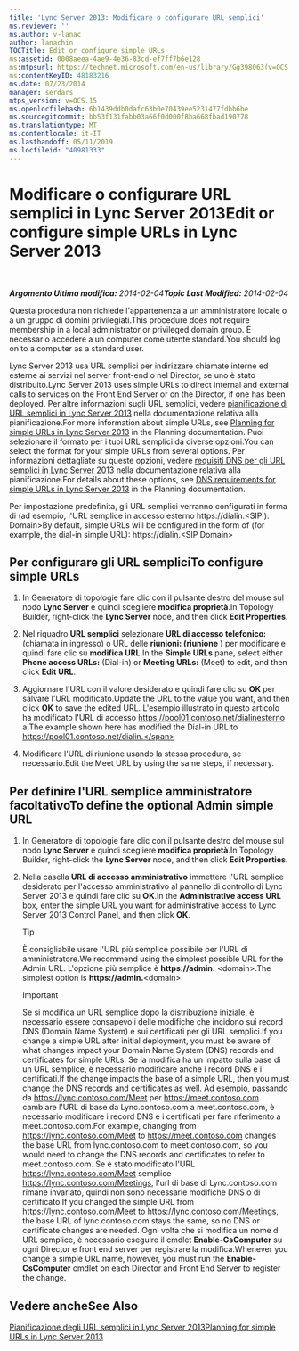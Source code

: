 ```yaml
---
title: 'Lync Server 2013: Modificare o configurare URL semplici'
ms.reviewer: ''
ms.author: v-lanac
author: lanachin
TOCTitle: Edit or configure simple URLs
ms:assetid: 0008aeea-4ae9-4e36-83cd-ef7ff7b6e128
ms:mtpsurl: https://technet.microsoft.com/en-us/library/Gg398063(v=OCS.15)
ms:contentKeyID: 48183216
ms.date: 07/23/2014
manager: serdars
mtps_version: v=OCS.15
ms.openlocfilehash: 6b1439ddb0dafc63b0e70439ee5231477fdbb6be
ms.sourcegitcommit: bb53f131fabb03a66f0d000f8ba668fbad190778
ms.translationtype: MT
ms.contentlocale: it-IT
ms.lasthandoff: 05/11/2019
ms.locfileid: "40981333"
---
```

<div data-xmlns="http://www.w3.org/1999/xhtml">

<div class="topic" data-xmlns="http://www.w3.org/1999/xhtml" data-msxsl="urn:schemas-microsoft-com:xslt" data-cs="http://msdn.microsoft.com/en-us/">

<div data-asp="http://msdn2.microsoft.com/asp">

# <a name="edit-or-configure-simple-urls-in-lync-server-2013"></a><span data-ttu-id="55fd6-102">Modificare o configurare URL semplici in Lync Server 2013</span><span class="sxs-lookup"><span data-stu-id="55fd6-102">Edit or configure simple URLs in Lync Server 2013</span></span>

</div>

<div id="mainSection">

<div id="mainBody">

<span> </span>

<span data-ttu-id="55fd6-103">_**Argomento Ultima modifica:** 2014-02-04_</span><span class="sxs-lookup"><span data-stu-id="55fd6-103">_**Topic Last Modified:** 2014-02-04_</span></span>

<span data-ttu-id="55fd6-104">Questa procedura non richiede l'appartenenza a un amministratore locale o a un gruppo di domini privilegiati.</span><span class="sxs-lookup"><span data-stu-id="55fd6-104">This procedure does not require membership in a local administrator or privileged domain group.</span></span> <span data-ttu-id="55fd6-105">È necessario accedere a un computer come utente standard.</span><span class="sxs-lookup"><span data-stu-id="55fd6-105">You should log on to a computer as a standard user.</span></span>

<span data-ttu-id="55fd6-106">Lync Server 2013 usa URL semplici per indirizzare chiamate interne ed esterne ai servizi nel server front-end o nel Director, se uno è stato distribuito.</span><span class="sxs-lookup"><span data-stu-id="55fd6-106">Lync Server 2013 uses simple URLs to direct internal and external calls to services on the Front End Server or on the Director, if one has been deployed.</span></span> <span data-ttu-id="55fd6-107">Per altre informazioni sugli URL semplici, vedere [pianificazione di URL semplici in Lync Server 2013](lync-server-2013-planning-for-simple-urls.md) nella documentazione relativa alla pianificazione.</span><span class="sxs-lookup"><span data-stu-id="55fd6-107">For more information about simple URLs, see [Planning for simple URLs in Lync Server 2013](lync-server-2013-planning-for-simple-urls.md) in the Planning documentation.</span></span> <span data-ttu-id="55fd6-108">Puoi selezionare il formato per i tuoi URL semplici da diverse opzioni.</span><span class="sxs-lookup"><span data-stu-id="55fd6-108">You can select the format for your simple URLs from several options.</span></span> <span data-ttu-id="55fd6-109">Per informazioni dettagliate su queste opzioni, vedere [requisiti DNS per gli URL semplici in Lync Server 2013](lync-server-2013-dns-requirements-for-simple-urls.md) nella documentazione relativa alla pianificazione.</span><span class="sxs-lookup"><span data-stu-id="55fd6-109">For details about these options, see [DNS requirements for simple URLs in Lync Server 2013](lync-server-2013-dns-requirements-for-simple-urls.md) in the Planning documentation.</span></span>

<span data-ttu-id="55fd6-110">Per impostazione predefinita, gli URL semplici verranno configurati in forma di (ad esempio, l'URL semplice in accesso esterno https://dialin.\<SIP ): Domain\></span><span class="sxs-lookup"><span data-stu-id="55fd6-110">By default, simple URLs will be configured in the form of (for example, the dial-in simple URL): https://dialin.\<SIP Domain\></span></span>

<div>

## <a name="to-configure-simple-urls"></a><span data-ttu-id="55fd6-111">Per configurare gli URL semplici</span><span class="sxs-lookup"><span data-stu-id="55fd6-111">To configure simple URLs</span></span>

1.  <span data-ttu-id="55fd6-112">In Generatore di topologie fare clic con il pulsante destro del mouse sul nodo **Lync Server** e quindi scegliere **modifica proprietà**.</span><span class="sxs-lookup"><span data-stu-id="55fd6-112">In Topology Builder, right-click the **Lync Server** node, and then click **Edit Properties**.</span></span>

2.  <span data-ttu-id="55fd6-113">Nel riquadro **URL semplici** selezionare **URL di accesso telefonico:** (chiamata in ingresso) o URL delle **riunioni: (riunione** ) per modificare e quindi fare clic su **modifica URL**.</span><span class="sxs-lookup"><span data-stu-id="55fd6-113">In the **Simple URLs** pane, select either **Phone access URLs:** (Dial-in) or **Meeting URLs:** (Meet) to edit, and then click **Edit URL**.</span></span>

3.  <span data-ttu-id="55fd6-114">Aggiornare l'URL con il valore desiderato e quindi fare clic su **OK** per salvare l'URL modificato.</span><span class="sxs-lookup"><span data-stu-id="55fd6-114">Update the URL to the value you want, and then click **OK** to save the edited URL.</span></span> <span data-ttu-id="55fd6-115">L'esempio illustrato in questo articolo ha modificato l'URL di accesso https://pool01.contoso.net/dialinesterno a.</span><span class="sxs-lookup"><span data-stu-id="55fd6-115">The example shown here has modified the Dial-in URL to https://pool01.contoso.net/dialin.</span></span>

4.  <span data-ttu-id="55fd6-116">Modificare l'URL di riunione usando la stessa procedura, se necessario.</span><span class="sxs-lookup"><span data-stu-id="55fd6-116">Edit the Meet URL by using the same steps, if necessary.</span></span>

</div>

<div>

## <a name="to-define-the-optional-admin-simple-url"></a><span data-ttu-id="55fd6-117">Per definire l'URL semplice amministratore facoltativo</span><span class="sxs-lookup"><span data-stu-id="55fd6-117">To define the optional Admin simple URL</span></span>

1.  <span data-ttu-id="55fd6-118">In Generatore di topologie fare clic con il pulsante destro del mouse sul nodo **Lync Server** e quindi scegliere **modifica proprietà**.</span><span class="sxs-lookup"><span data-stu-id="55fd6-118">In Topology Builder, right-click the **Lync Server** node, and then click **Edit Properties**.</span></span>

2.  <span data-ttu-id="55fd6-119">Nella casella **URL di accesso amministrativo** immettere l'URL semplice desiderato per l'accesso amministrativo al pannello di controllo di Lync Server 2013 e quindi fare clic su **OK**.</span><span class="sxs-lookup"><span data-stu-id="55fd6-119">In the **Administrative access URL** box, enter the simple URL you want for administrative access to Lync Server 2013 Control Panel, and then click **OK**.</span></span>
    
    <div>
    

    > [!TIP]  
    > <span data-ttu-id="55fd6-120">È consigliabile usare l'URL più semplice possibile per l'URL di amministratore.</span><span class="sxs-lookup"><span data-stu-id="55fd6-120">We recommend using the simplest possible URL for the Admin URL.</span></span> <span data-ttu-id="55fd6-121">L'opzione più semplice è <STRONG> https://admin.</STRONG> &lt;domain&gt;.</span><span class="sxs-lookup"><span data-stu-id="55fd6-121">The simplest option is <STRONG>https://admin.</STRONG>&lt;domain&gt;.</span></span>

    
    </div>
    
    <div>
    

    > [!IMPORTANT]  
    > <span data-ttu-id="55fd6-122">Se si modifica un URL semplice dopo la distribuzione iniziale, è necessario essere consapevoli delle modifiche che incidono sui record DNS (Domain Name System) e sui certificati per gli URL semplici.</span><span class="sxs-lookup"><span data-stu-id="55fd6-122">If you change a simple URL after initial deployment, you must be aware of what changes impact your Domain Name System (DNS) records and certificates for simple URLs.</span></span> <span data-ttu-id="55fd6-123">Se la modifica ha un impatto sulla base di un URL semplice, è necessario modificare anche i record DNS e i certificati.</span><span class="sxs-lookup"><span data-stu-id="55fd6-123">If the change impacts the base of a simple URL, then you must change the DNS records and certificates as well.</span></span> <span data-ttu-id="55fd6-124">Ad esempio, passando da https://lync.contoso.com/Meet per https://meet.contoso.com cambiare l'URL di base da Lync.contoso.com a meet.contoso.com, è necessario modificare i record DNS e i certificati per fare riferimento a meet.contoso.com.</span><span class="sxs-lookup"><span data-stu-id="55fd6-124">For example, changing from https://lync.contoso.com/Meet to https://meet.contoso.com changes the base URL from lync.contoso.com to meet.contoso.com, so you would need to change the DNS records and certificates to refer to meet.contoso.com.</span></span> <span data-ttu-id="55fd6-125">Se è stato modificato l'URL https://lync.contoso.com/Meet semplice https://lync.contoso.com/Meetings, l'url di base di Lync.contoso.com rimane invariato, quindi non sono necessarie modifiche DNS o di certificato.</span><span class="sxs-lookup"><span data-stu-id="55fd6-125">If you changed the simple URL from https://lync.contoso.com/Meet to https://lync.contoso.com/Meetings, the base URL of lync.contoso.com stays the same, so no DNS or certificate changes are needed.</span></span> <span data-ttu-id="55fd6-126">Ogni volta che si modifica un nome di URL semplice, è necessario eseguire il cmdlet <STRONG>Enable-CsComputer</STRONG> su ogni Director e front end server per registrare la modifica.</span><span class="sxs-lookup"><span data-stu-id="55fd6-126">Whenever you change a simple URL name, however, you must run the <STRONG>Enable-CsComputer</STRONG> cmdlet on each Director and Front End Server to register the change.</span></span>

    
    </div>

</div>

<div>

## <a name="see-also"></a><span data-ttu-id="55fd6-127">Vedere anche</span><span class="sxs-lookup"><span data-stu-id="55fd6-127">See Also</span></span>


[<span data-ttu-id="55fd6-128">Pianificazione degli URL semplici in Lync Server 2013</span><span class="sxs-lookup"><span data-stu-id="55fd6-128">Planning for simple URLs in Lync Server 2013</span></span>](lync-server-2013-planning-for-simple-urls.md)  
  

</div>

</div>

<span> </span>

</div>

</div>

</div>


